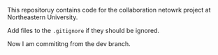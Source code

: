 This repositoruy contains code for the collaboration netowrk project at Northeastern University.

Add files to the `.gitignore` if they should be ignored.

Now I am commititng from the dev branch. 